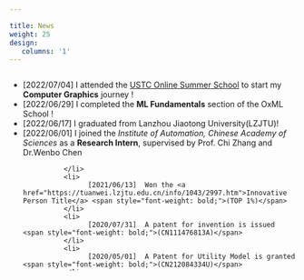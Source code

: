 ```yaml
---

title: News
weight: 25
design:
   columns: '1'
---
```

<div style="overflow-y: auto; max-height:350px; ">
		  <ul>
			  <li>
					[2022/07/04]  I attended the <a href="http://staff.ustc.edu.cn/~renjiec/SummerSchool_2022/index.html">USTC Online Summer School</a> to start my <span style="font-weight: bold;">Computer Graphics</span> journey !
			  </li>
			  <li>
					[2022/06/29]  I completed the <span style="font-weight: bold;">ML Fundamentals</span> section of the OxML School !
			  </li>
			  <li>
			  		[2022/06/17]  I graduated from Lanzhou Jiaotong University(LZJTU)!
			  </li>
        <li>
			  		[2022/06/01] I joined the <span style="font-style: italic;">Institute of Automation, Chinese Academy of Sciences</span> as a <span style="font-weight: bold;">Research Intern</span>, supervised by Prof. Chi Zhang and Dr.Wenbo Chen
			  				 
			  </li>
			  <li>
			  		[2021/06/13]  Won the <a href="https://tuanwei.lzjtu.edu.cn/info/1043/2997.htm">Innovative Person Title</a> <span style="font-weight: bold;">(TOP 1%)</span>
			  </li>
			  <li>
			  		[2020/07/31]  A patent for invention is issued <span style="font-weight: bold;">(CN111476813A)</span>
			  </li>
			  <li>
			  		[2020/05/01]  A Patent for Utility Model is granted <span style="font-weight: bold;">(CN212084334U)</span>
			  </li>
			  <li>
			  		[2020/03/01]  One paper was accepted by <span style="font-weight: bold;">RICAI2020</span>
			  </li>
			  <li>
			  		[2020/02/20]  One paper was accepted by the <a href="https://navi.cnki.net/knavi/journals/LZKQ/detail">Scientific & Technical Information of Gansu (Chinese Journal) </a>
			  </li>
			  <li>
			  		[2020/02/01]  One paper was accepted by the <a href="https://navi.cnki.net/knavi/journals/DPJY/detail">Microcontrollers & Embedded Systems (Chinese Journal) </a>
			  </li>
        <li>
			  		[2021/01/01] I joined Jiabao Trading Co., Ltd. as a <span style="font-weight: bold;">Python intern</span> 
			  </li>
			  <li>
			  		[2020/02/01] I joined Hengsheng Electronic Technology Co., Ltd. as a <span style="font-weight: bold;">Java intern</span> 
			  </li>
			  <li>
			  		[2019/01/01] I joined the Laboratory for <span style="font-style: italic;">Intelligent Computing and Big Data Lab(LZJTU)</span> as a <span style="font-weight: bold;">Research Assistant</span> , supervised by Prof. Jiuyuan Huo
				</li>
		  </ul>
</div>



